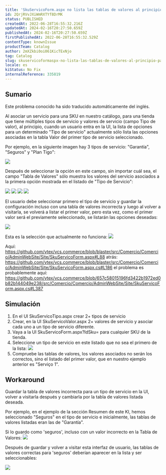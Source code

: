```yaml
---
title: 'SkuServicoForm.aspx no lista las tablas de valores al principio para un tipo de valor'
id: 2QrjRVvJXiWmRXTYf8DrMK
status: PUBLISHED
createdAt: 2022-06-28T16:55:32.216Z
updatedAt: 2024-02-16T20:27:50.659Z
publishedAt: 2024-02-16T20:27:50.659Z
firstPublishedAt: 2022-06-28T16:55:32.529Z
contentType: knownIssue
productTeam: Catalog
author: 2mXZkbi0oi061KicTExNjo
tag: Catalog
slug: skuservicoformaspx-no-lista-las-tablas-de-valores-al-principio-para-un-tipo-de-valor
locale: es
kiStatus: No Fix
internalReference: 335819
---
```


## Sumario

<div class="alert alert-info">
  <p>Este problema conocido ha sido traducido automáticamente del inglés.</p>
</div>

Al asociar un servicio para una SKU en nuestro catálogo, para una tienda que tiene múltiples tipos de servicio y valores de servicio (campo Tipo de valor), al principio, cuando un usuario entra en la UI, la lista de opciones para un determinado "Tipo de servicio" actualmente sólo lista las opciones asociadas en la tabla Valor del primer tipo de servicio seleccionado.

Por ejemplo, en la siguiente imagen hay 3 tipos de servicio: "Garantía", "Seguros" y "Plan Tigo":

 ![](https://vtexhelp.zendesk.com/attachments/token/Rdyzxu0tAANzE5KykiV0oMjzm/?name=inline2069937537.png)

Después de seleccionar la opción en este campo, sin importar cuál sea, el campo "Tabla de Valores" sólo muestra los valores del servicio asociados a la primera opción mostrada en el listado de "Tipo de Servicio":

 ![](https://vtexhelp.zendesk.com/attachments/token/Oir3SDEuyyHpavfyvjWVvzloD/?name=inline-854668487.png)
 ![](https://vtexhelp.zendesk.com/attachments/token/tacfiTTFBD2gaHDsIFFqQh5nx/?name=inline-89998349.png)
 ![](https://vtexhelp.zendesk.com/attachments/token/MHHcoIPlLX1S6sFbR1qU4PUgs/?name=inline-213983669.png)
 ![](https://vtexhelp.zendesk.com/attachments/token/R5mVI5AJWsyCRMLsq3AQHssC4/?name=inline-775900967.png)

El usuario debe seleccionar primero el tipo de servicio y guardar la configuración incluso con una tabla de valores incorrecta y luego al volver a visitarla, se volverá a listar el primer valor, pero esta vez, como el primer valor será el previamente seleccionado, se listarán las opciones deseadas:

 ![](https://vtexhelp.zendesk.com/attachments/token/D4bKJTmOebjtNL9K8YkUuZdUC/?name=inline1891813417.png)

Esta es la selección que actualmente no funciona:
 ![](https://vtexhelp.zendesk.com/attachments/token/3jCJvZUdD88zwNiQMtQN6KKh0/?name=inline-1019394985.png)

Aquí: https://github.com/vtex/vcs.commerce/blob/blaster/src/Comercio/Comercio/AdminWebSite/Site/SkuServicoForm.aspx#L88
atrás: https://github.com/vtex/vcs.commerce/blob/blaster/src/Comercio/Comercio/AdminWebSite/Site/SkuServicoForm.aspx.cs#L186
el problema es probablemente aquí: https://github.com/vtex/vcs.commerce/blob/657c58015196fd3422b1972ed0b82b144049e238/src/Comercio/Comercio/AdminWebSite/Site/SkuServicoForm.aspx.cs#L387

## Simulación


1) En el UI SkuServicoTipo.aspx crear 2+ tipos de servicio
2) Crear, en la UI SkuServicoValor.aspx 2+ valores de servicio y asociar cada uno a un tipo de servicio diferente.
3) Vaya a la UI SkuServicoForm.aspx?IdSku= para cualquier SKU de la tienda.
4) Seleccione un tipo de servicio en este listado que no sea el primero de la lista:
 ![](https://vtexhelp.zendesk.com/attachments/token/rbcX4EHqomHdq6jbBLh6Ug9sN/?name=inline-260448758.png)
5) Compruebe las tablas de valores, los valores asociados no serán los correctos, sino el listado del primer valor, que en nuestro ejemplo anterior es "Serviço 1".


## Workaround


Guardar la tabla de valores incorrecta para un tipo de servicio en la UI, volver a visitarla después y cambiarla por la tabla de valores listada deseada.

Por ejemplo, en el ejemplo de la sección Resumen de este KI, hemos seleccionado "Seguros" en el tipo de servicio e inicialmente, las tablas de valores listadas eran las de "Garantía".

Si lo guardo como 'seguros', incluso con un valor incorrecto en la Tabla de Valores:
 ![](https://vtexhelp.zendesk.com/attachments/token/MVgY0cQ8thPq7qyiHOk49fLw9/?name=inline-949921420.png)

Después de guardar y volver a visitar esta interfaz de usuario, las tablas de valores correctas para 'seguros' deberían aparecer en la lista y ser seleccionables:

 ![](https://vtexhelp.zendesk.com/attachments/token/DZPRFPWvxmgO7HICXgfeRodNU/?name=inline-1837217771.png)

